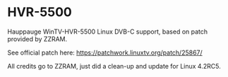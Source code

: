 # HVR-5500
Hauppauge WinTV-HVR-5500 Linux DVB-C support, based on patch provided by ZZRAM.

See official patch here: https://patchwork.linuxtv.org/patch/25867/

All credits go to ZZRAM, just did a clean-up and update for Linux 4.2RC5.
